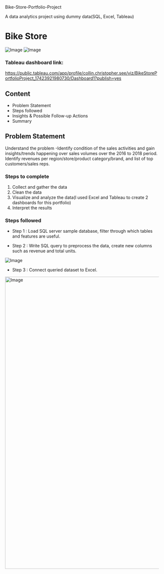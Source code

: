 Bike-Store-Portfolio-Project

A data analytics project using dummy data(SQL, Excel, Tableau)
# Bike Store

![Image](https://github.com/user-attachments/assets/13f24a05-b101-4957-8fc0-eba4b57445d5)
![Image](https://github.com/user-attachments/assets/7fd127e9-0a8e-41cf-a729-dd74985ffe9e)

### Tableau dashboard link:
https://public.tableau.com/app/profile/collin.christopher.see/viz/BikeStorePortfolioProject_17423921980730/Dashboard1?publish=yes

## Content

- Problem Statement
- Steps followed
- Insights & Possible Follow-up Actions
- Summary

## Problem Statement

Understand the problem -Identify condition of the sales activities and gain insights/trends happening over sales volumes
over the 2016 to 2018 period. 
Identify revenues per region/store/product category/brand, and list of top customers/sales reps.

### Steps to complete
1. Collect and gather the data
2. Clean the data
3. Visualize and analyze the data(I used Excel and Tableau to create 2 dashboards for this portfolio)
4. Interpret the results

### Steps followed 

- Step 1 : Load SQL server sample database, filter through which tables and features are useful.

- Step 2 : Write SQL query to preprocess the data, create new columns such as revenue and total units.

![Image](https://github.com/user-attachments/assets/d4ce78cf-5cac-4f4d-bc21-7d8a5a5fdc5e)

- Step 3 : Connect queried dataset to Excel.

<img width="956" alt="Image" src="https://github.com/user-attachments/assets/c569ddd8-f543-478f-9bfe-90043dac4fe7" />
